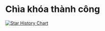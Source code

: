 # Chìa khóa thành công

[![Star History Chart](https://api.star-history.com/svg?repos=Sharp-Team/chia-khoa-thanh-cong-fpt&type=Date)](https://star-history.com/#Sharp-Team/chia-khoa-thanh-cong-fpt&Date)
